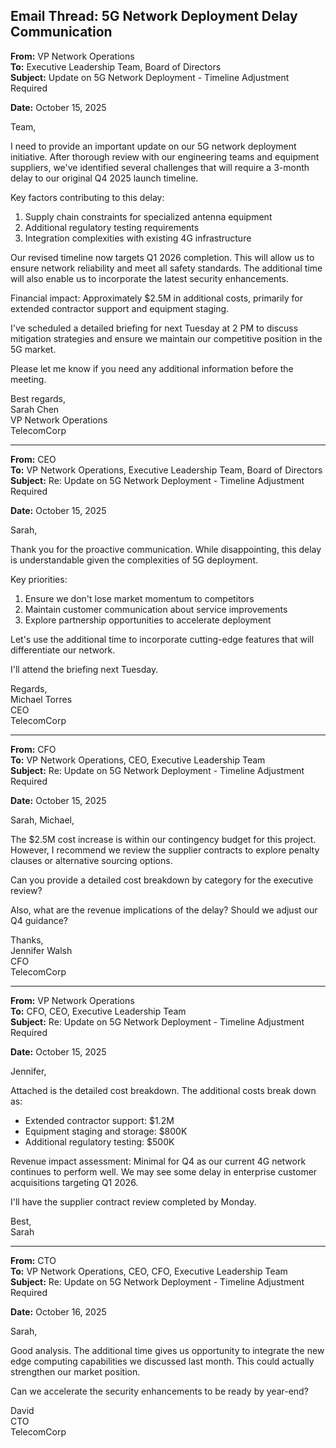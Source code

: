 ## Email Thread: 5G Network Deployment Delay Communication

**From:** VP Network Operations  
**To:** Executive Leadership Team, Board of Directors  
**Subject:** Update on 5G Network Deployment - Timeline Adjustment Required  

**Date:** October 15, 2025  

Team,  

I need to provide an important update on our 5G network deployment initiative. After thorough review with our engineering teams and equipment suppliers, we've identified several challenges that will require a 3-month delay to our original Q4 2025 launch timeline.  

Key factors contributing to this delay:  
1. Supply chain constraints for specialized antenna equipment  
2. Additional regulatory testing requirements  
3. Integration complexities with existing 4G infrastructure  

Our revised timeline now targets Q1 2026 completion. This will allow us to ensure network reliability and meet all safety standards. The additional time will also enable us to incorporate the latest security enhancements.  

Financial impact: Approximately $2.5M in additional costs, primarily for extended contractor support and equipment staging.  

I've scheduled a detailed briefing for next Tuesday at 2 PM to discuss mitigation strategies and ensure we maintain our competitive position in the 5G market.  

Please let me know if you need any additional information before the meeting.  

Best regards,  
Sarah Chen  
VP Network Operations  
TelecomCorp  

---

**From:** CEO  
**To:** VP Network Operations, Executive Leadership Team, Board of Directors  
**Subject:** Re: Update on 5G Network Deployment - Timeline Adjustment Required  

**Date:** October 15, 2025  

Sarah,  

Thank you for the proactive communication. While disappointing, this delay is understandable given the complexities of 5G deployment.  

Key priorities:  
1. Ensure we don't lose market momentum to competitors  
2. Maintain customer communication about service improvements  
3. Explore partnership opportunities to accelerate deployment  

Let's use the additional time to incorporate cutting-edge features that will differentiate our network.  

I'll attend the briefing next Tuesday.  

Regards,  
Michael Torres  
CEO  
TelecomCorp  

---

**From:** CFO  
**To:** VP Network Operations, CEO, Executive Leadership Team  
**Subject:** Re: Update on 5G Network Deployment - Timeline Adjustment Required  

**Date:** October 15, 2025  

Sarah, Michael,  

The $2.5M cost increase is within our contingency budget for this project. However, I recommend we review the supplier contracts to explore penalty clauses or alternative sourcing options.  

Can you provide a detailed cost breakdown by category for the executive review?  

Also, what are the revenue implications of the delay? Should we adjust our Q4 guidance?  

Thanks,  
Jennifer Walsh  
CFO  
TelecomCorp  

---

**From:** VP Network Operations  
**To:** CFO, CEO, Executive Leadership Team  
**Subject:** Re: Update on 5G Network Deployment - Timeline Adjustment Required  

**Date:** October 15, 2025  

Jennifer,  

Attached is the detailed cost breakdown. The additional costs break down as:  
- Extended contractor support: $1.2M  
- Equipment staging and storage: $800K  
- Additional regulatory testing: $500K  

Revenue impact assessment: Minimal for Q4 as our current 4G network continues to perform well. We may see some delay in enterprise customer acquisitions targeting Q1 2026.  

I'll have the supplier contract review completed by Monday.  

Best,  
Sarah  

---

**From:** CTO  
**To:** VP Network Operations, CEO, CFO, Executive Leadership Team  
**Subject:** Re: Update on 5G Network Deployment - Timeline Adjustment Required  

**Date:** October 16, 2025  

Sarah,  

Good analysis. The additional time gives us opportunity to integrate the new edge computing capabilities we discussed last month. This could actually strengthen our market position.  

Can we accelerate the security enhancements to be ready by year-end?  

David  
CTO  
TelecomCorp